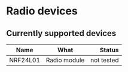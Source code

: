  

Radio devices
=============

Currently supported devices
--------------------

|  Name    |    What       |Status |
|----------|:-------------:|------:|
 NRF24L01  |  Radio module  |  not tested  

